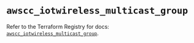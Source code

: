 # `awscc_iotwireless_multicast_group`

Refer to the Terraform Registry for docs: [`awscc_iotwireless_multicast_group`](https://registry.terraform.io/providers/hashicorp/awscc/0.70.0/docs/resources/iotwireless_multicast_group).
